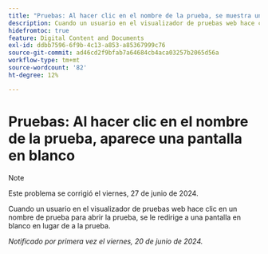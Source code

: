 ```yaml
---
title: "Pruebas: Al hacer clic en el nombre de la prueba, se muestra una pantalla en blanco"
description: Cuando un usuario en el visualizador de pruebas web hace clic en un nombre de prueba para abrir la prueba, se le redirige a una pantalla en blanco en lugar de a la prueba.
hidefromtoc: true
feature: Digital Content and Documents
exl-id: ddbb7596-6f9b-4c13-a853-a85367999c76
source-git-commit: ad46cd2f9bfab7a64684cb4aca03257b2065d56a
workflow-type: tm+mt
source-wordcount: '82'
ht-degree: 12%

---
```


# Pruebas: Al hacer clic en el nombre de la prueba, aparece una pantalla en blanco

>[!NOTE]
>
>Este problema se corrigió el viernes, 27 de junio de 2024.

Cuando un usuario en el visualizador de pruebas web hace clic en un nombre de prueba para abrir la prueba, se le redirige a una pantalla en blanco en lugar de a la prueba.

_Notificado por primera vez el viernes, 20 de junio de 2024._
